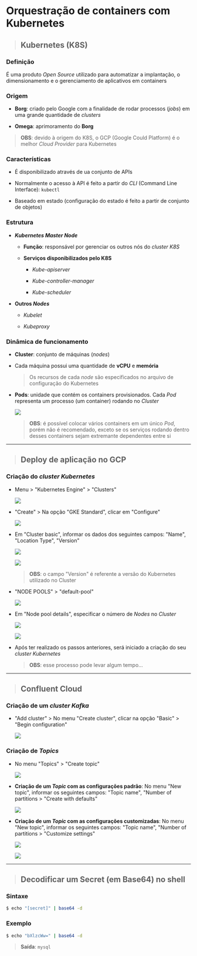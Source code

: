 # Orquestração de containers com Kubernetes

> ## Kubernetes (K8S)

### **Definição**

É uma produto *Open Source* utilizado para automatizar a implantação, o dimensionamento e o gerenciamento de aplicativos em containers

### **Origem**

* **Borg**: criado pelo Google com a finalidade de rodar processos (*jobs*) em uma grande quantidade de *clusters*

* **Omega**: aprimoramento do **Borg**

> **OBS**: devido à origem do K8S, o GCP (Google Could Platform) é o melhor *Cloud Provider* para Kubernetes

### **Características**

* É disponibilizado através de ua conjunto de APIs

* Normalmente o acesso à API é feito a partir do *CLI* (Command Line Interface): `kubectl`

* Baseado em estado (configuração do estado é feito a partir de conjunto de objetos)

### **Estrutura**

* ***Kubernetes Master Node***

  * **Função**: responsável por gerenciar os outros nós do *cluster K8S*

  * **Serviços disponibilizados pelo K8S**

    * *Kube-apiserver*

    * *Kube-controller-manager*

    * *Kube-scheduler*

* **Outros *Nodes***

  * *Kubelet*

  * *Kubeproxy*

### **Dinâmica de funcionamento**

* **Cluster**: conjunto de máquinas (*nodes*)

* Cada máquina possui uma quantidade de **vCPU** e **memória**

  > Os recursos de cada *node* são especificados no arquivo de configuração do Kubernetes

* **Pods**: unidade que contém os containers provisionados. Cada *Pod* representa um processo (um container) rodando no *Cluster*

  ![](./assets/representacao-pod.png)

  > **OBS**: é possível colocar vários containers em um único *Pod*, porém não é recomendado, exceto se os serviços rodando dentro desses containers sejam extremante dependentes entre si

---

> ## Deploy de aplicação no GCP

### Criação do *cluster Kubernetes*

* Menu > "Kubernetes Engine" > "Clusters"
  
  ![](./assets/menu-clusters.png)

* "Create" > Na opção "GKE Standard", clicar em "Configure"

  ![](./assets/menu-create-cluster.png)

* Em "Cluster basic", informar os dados dos seguintes campos: "Name", "Location Type", "Version"

  ![](./assets/menu-cluster-basics-1.png)

  ![](./assets/menu-cluster-basics-2.png)

  > **OBS**: o campo "Version" é referente a versão do Kubernetes utilizado no Cluster

* "NODE POOLS" > "default-pool"

  ![](./assets/menu-default-pools.png)

* Em "Node pool details", especificar o número de *Nodes* no *Cluster*

  ![](./assets/menu-node-pool-details-1.png)

  ![](./assets/menu-node-pool-details-2.png)

* Após ter realizado os passos anteriores, será iniciado a criação do seu *cluster Kubernetes*

  > **OBS**: esse processo pode levar algum tempo...

---

> ## Confluent Cloud

### Criação de um *cluster Kafka*

* "Add cluster" > No menu "Create cluster", clicar na opção "Basic" > "Begin configuration"

  ![](./assets/menu-create-cluster-confluent-cloud.png)

### Criação de *Topics*

* No menu "Topics" > "Create topic"

  ![](./assets/menu-topics.png)

* **Criação de um *Topic* com as configurações padrão**: No menu "New topic", informar os seguintes campos: "Topic name", "Number of partitions > "Create with defaults"

  ![](./assets/menu-new-topic-default.png)

* **Criação de um *Topic* com as configurações customizadas**: No menu "New topic", informar os seguintes campos: "Topic name", "Number of partitions > "Customize settings"

  ![](./assets/menu-new-topic-custom-1.png)

  ![](./assets/menu-new-topic-custom-2.png)

---

> ## Decodificar um Secret (em Base64) no shell

### Sintaxe

```bash
$ echo "[secret]" | base64 -d
```

### Exemplo

```bash
$ echo "bXlzcWw=" | base64 -d
```

> **Saída**: `mysql`